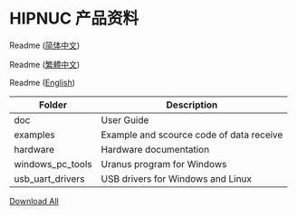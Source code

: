 # HIPNUC  产品资料

Readme ([简体中文](https://github.com/hipnuc/products/blob/master/readme.md))

Readme ([繁體中文](https://github.com/hipnuc/products/blob/master/readme_tc.md))

Readme ([English](https://github.com/hipnuc/products/blob/master/readme_en.md))


| Folder           | Description                              |
| ---------------- | ---------------------------------------- |
| doc              | User Guide                               |
| examples         | Example and scource code of data receive |
| hardware         | Hardware documentation                   |
| windows_pc_tools | Uranus program for Windows               |
| usb_uart_drivers | USB drivers for Windows and Linux        |



[Download All](https://github.com/hipnuc/products/archive/master.zip)


